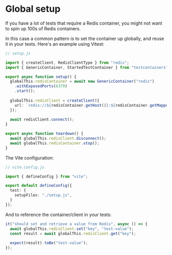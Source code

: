 # Global setup

If you have a lot of tests that require a Redis container, you might not want to spin up 100s of Redis containers.

In this case a common pattern is to set the container up globally, and reuse it in your tests. Here's an example using Vitest:

```ts
// setup.js

import { createClient, RedisClientType } from "redis";
import { GenericContainer, StartedTestContainer } from "testcontainers";

export async function setup() {
  globalThis.redisContainer = await new GenericContainer("redis")
    .withExposedPorts(6379)
    .start();
  
  globalThis.redisClient = createClient({ 
    url: `redis://${redisContainer.getHost()}:${redisContainer.getMappedPort(6379)}` 
  });
  
  await redisClient.connect();
}

export async function teardown() {
  await globalThis.redisClient.disconnect();
  await globalThis.redisContainer.stop();
}
```

The Vite configuration:

```ts
// vite.config.js

import { defineConfig } from "vite";

export default defineConfig({
  test: {
    setupFiles: "./setup.js",
  }
});
```

And to reference the container/client in your tests:

```ts
it("should set and retrieve a value from Redis", async () => {
  await globalThis.redisClient.set("key", "test-value");
  const result = await globalThis.redisClient.get("key");
  
  expect(result).toBe("test-value");
});
```
